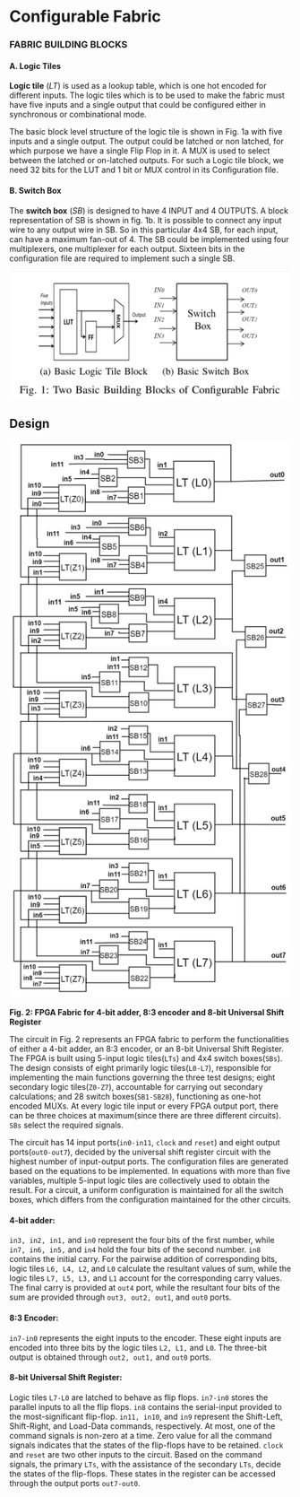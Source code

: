 # Configurable Fabric

### FABRIC BUILDING BLOCKS

#### A. Logic Tiles

**Logic tile** (_LT_) is used as a lookup table, which is one hot encoded for different inputs. The logic tiles which is to be used to make the fabric must have five inputs and a single output that could be configured either in synchronous or combinational mode.

The basic block level structure of the logic tile is shown in Fig. 1a with five inputs and a single output. The output could be latched or non latched, for which purpose we have a single Flip Flop in it. A MUX is used to select between the latched or on-latched outputs. For such a Logic tile block, we need 32 bits for the LUT and 1 bit or MUX control in its Configuration file.

#### B. Switch Box

The **switch box** (_SB_) is designed to have 4 INPUT and 4 OUTPUTS. A block representation of SB is shown in fig. 1b. It is possible to connect any input wire to any output wire in SB. So in this particular 4x4 SB, for each input, can have a maximum fan-out of 4. The SB could be implemented using four multiplexers, one multiplexer for each output. Sixteen bits in the configuration file are required to implement such a single SB.

![Logic Tile](design-images/logic-tile-switch-box.png)

## Design

![Logic Tile](design-images/fpga-design.png)

**Fig. 2: FPGA Fabric for 4-bit adder, 8:3 encoder and 8-bit Universal Shift Register**


The circuit in Fig. 2 represents an FPGA fabric to perform the functionalities of either a 4-bit adder, an 8:3 encoder, or an 8-bit Universal Shift Register. The FPGA is built using 5-input logic tiles(`LTs`) and 4x4 switch boxes(`SBs`). The design consists of eight primarily logic tiles(`L0-L7`), responsible for implementing the main functions governing the three test designs; eight secondary logic tiles(`Z0-Z7`), accountable for carrying out secondary calculations; and 28 switch boxes(`SB1-SB28`), functioning as one-hot encoded MUXs. At every logic tile input or every FPGA output port, there can be three choices at maximum(since there are three different circuits). `SBs` select the required signals.

The circuit has 14 input ports(`in0-in11`, `clock` and `reset`) and eight output ports(`out0-out7`), decided by the universal shift register circuit with the highest number of input-output ports. The configuration files are generated based on the equations to be implemented. In equations with more than five variables, multiple 5-input logic tiles are collectively used to obtain the result. For a circuit, a uniform configuration is maintained for all the switch boxes, which differs from the configuration maintained for the other circuits.

#### 4-bit adder:

`in3, in2, in1,` and `in0` represent the four bits of the first number, while `in7, in6, in5,` and `in4` hold the four bits of the second number. `in8` contains the initial carry. For the pairwise addition of corresponding bits, logic tiles `L6, L4, L2`, and `L0` calculate the resultant values of sum, while the logic tiles `L7, L5, L3,` and `L1` account for the corresponding carry values. The final carry is provided at `out4` port, while the resultant four bits of the sum are provided through `out3, out2, out1`, and `out0` ports.

#### 8:3 Encoder:

`in7-in0` represents the eight inputs to the encoder. These eight inputs are encoded into three bits by the logic tiles `L2, L1,` and `L0`. The three-bit output is obtained through `out2, out1,` and `out0` ports.

#### 8-bit Universal Shift Register:

Logic tiles `L7-L0` are latched to behave as flip flops. `in7-in0` stores the parallel inputs to all the flip flops. `in8` contains the serial-input provided to the most-significant flip-flop. `in11, in10`, and `in9` represent the Shift-Left, Shift-Right, and Load-Data commands, respectively. At most, one of the command signals is non-zero at a time. Zero value for all the command signals indicates that the states of the flip-flops have to be retained. `clock` and `reset` are two other inputs to the circuit. Based on the command signals, the primary `LTs`, with the assistance of the secondary `LTs`, decide the states of the flip-flops. These states in the register can be accessed through the output ports `out7-out0`.
